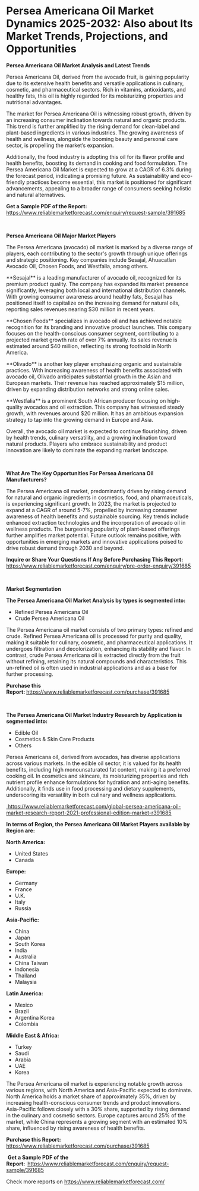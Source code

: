 <p><h1>Persea Americana Oil Market Dynamics 2025-2032: Also about Its Market Trends, Projections, and Opportunities</h1></p><p><strong>Persea Americana Oil Market Analysis and Latest Trends</strong></p>
<p><p>Persea Americana Oil, derived from the avocado fruit, is gaining popularity due to its extensive health benefits and versatile applications in culinary, cosmetic, and pharmaceutical sectors. Rich in vitamins, antioxidants, and healthy fats, this oil is highly regarded for its moisturizing properties and nutritional advantages. </p><p>The market for Persea Americana Oil is witnessing robust growth, driven by an increasing consumer inclination towards natural and organic products. This trend is further amplified by the rising demand for clean-label and plant-based ingredients in various industries. The growing awareness of health and wellness, alongside the booming beauty and personal care sector, is propelling the market’s expansion. </p><p>Additionally, the food industry is adopting this oil for its flavor profile and health benefits, boosting its demand in cooking and food formulation. The Persea Americana Oil Market is expected to grow at a CAGR of 6.3% during the forecast period, indicating a promising future. As sustainability and eco-friendly practices become essential, this market is positioned for significant advancements, appealing to a broader range of consumers seeking holistic and natural alternatives.</p></p>
<p><strong>Get a Sample PDF of the Report:&nbsp;</strong> <a href="https://www.reliablemarketforecast.com/enquiry/request-sample/391685?utm_campaign=2235&utm_medium=2&utm_source=Github&utm_content=ia&utm_term=29032025&utm_id=persea-americana-oil">https://www.reliablemarketforecast.com/enquiry/request-sample/391685</a></p>
<p>&nbsp;</p>
<p><strong>Persea Americana Oil Major Market Players</strong></p>
<p><p>The Persea Americana (avocado) oil market is marked by a diverse range of players, each contributing to the sector's growth through unique offerings and strategic positioning. Key companies include Sesajal, Ahuacatlan Avocado Oil, Chosen Foods, and Westfalia, among others.</p><p>**Sesajal** is a leading manufacturer of avocado oil, recognized for its premium product quality. The company has expanded its market presence significantly, leveraging both local and international distribution channels. With growing consumer awareness around healthy fats, Sesajal has positioned itself to capitalize on the increasing demand for natural oils, reporting sales revenues nearing $30 million in recent years.</p><p>**Chosen Foods** specializes in avocado oil and has achieved notable recognition for its branding and innovative product launches. This company focuses on the health-conscious consumer segment, contributing to a projected market growth rate of over 7% annually. Its sales revenue is estimated around $40 million, reflecting its strong foothold in North America.</p><p>**Olivado** is another key player emphasizing organic and sustainable practices. With increasing awareness of health benefits associated with avocado oil, Olivado anticipates substantial growth in the Asian and European markets. Their revenue has reached approximately $15 million, driven by expanding distribution networks and strong online sales.</p><p>**Westfalia** is a prominent South African producer focusing on high-quality avocados and oil extraction. This company has witnessed steady growth, with revenues around $20 million. It has an ambitious expansion strategy to tap into the growing demand in Europe and Asia.</p><p>Overall, the avocado oil market is expected to continue flourishing, driven by health trends, culinary versatility, and a growing inclination toward natural products. Players who embrace sustainability and product innovation are likely to dominate the expanding market landscape.</p></p>
<p>&nbsp;</p>
<p><strong>What Are The Key Opportunities For Persea Americana Oil Manufacturers?</strong></p>
<p><p>The Persea Americana oil market, predominantly driven by rising demand for natural and organic ingredients in cosmetics, food, and pharmaceuticals, is experiencing significant growth. In 2023, the market is projected to expand at a CAGR of around 5-7%, propelled by increasing consumer awareness of health benefits and sustainable sourcing. Key trends include enhanced extraction technologies and the incorporation of avocado oil in wellness products. The burgeoning popularity of plant-based offerings further amplifies market potential. Future outlook remains positive, with opportunities in emerging markets and innovative applications poised to drive robust demand through 2030 and beyond.</p></p>
<p><strong>Inquire or Share Your Questions If Any Before Purchasing This Report:</strong> <a href="https://www.reliablemarketforecast.com/enquiry/pre-order-enquiry/391685?utm_campaign=2235&utm_medium=2&utm_source=Github&utm_content=ia&utm_term=29032025&utm_id=persea-americana-oil">https://www.reliablemarketforecast.com/enquiry/pre-order-enquiry/391685</a></p>
<p>&nbsp;</p>
<p><strong>Market Segmentation</strong></p>
<p><strong>The Persea Americana Oil Market Analysis by types is segmented into:</strong></p>
<p><ul><li>Refined Persea Americana Oil</li><li>Crude Persea Americana Oil</li></ul></p>
<p><p>The Persea Americana oil market consists of two primary types: refined and crude. Refined Persea Americana oil is processed for purity and quality, making it suitable for culinary, cosmetic, and pharmaceutical applications. It undergoes filtration and decolorization, enhancing its stability and flavor. In contrast, crude Persea Americana oil is extracted directly from the fruit without refining, retaining its natural compounds and characteristics. This un-refined oil is often used in industrial applications and as a base for further processing.</p></p>
<p><strong>Purchase this Report:&nbsp;</strong><a href="https://www.reliablemarketforecast.com/purchase/391685?utm_campaign=2235&utm_medium=2&utm_source=Github&utm_content=ia&utm_term=29032025&utm_id=persea-americana-oil">https://www.reliablemarketforecast.com/purchase/391685</a></p>
<p>&nbsp;</p>
<p><strong>The Persea Americana Oil Market Industry Research by Application is segmented into:</strong></p>
<p><ul><li>Edible Oil</li><li>Cosmetics & Skin Care Products</li><li>Others</li></ul></p>
<p><p>Persea Americana oil, derived from avocados, has diverse applications across various markets. In the edible oil sector, it is valued for its health benefits, including high monounsaturated fat content, making it a preferred cooking oil. In cosmetics and skincare, its moisturizing properties and rich nutrient profile enhance formulations for hydration and anti-aging benefits. Additionally, it finds use in food processing and dietary supplements, underscoring its versatility in both culinary and wellness applications.</p></p>
<p><a href="https://www.reliablemarketforecast.com/global-persea-americana-oil-market-research-report-2021-professional-edition-market-r391685?utm_campaign=2235&utm_medium=2&utm_source=Github&utm_content=ia&utm_term=29032025&utm_id=persea-americana-oil">&nbsp;https://www.reliablemarketforecast.com/global-persea-americana-oil-market-research-report-2021-professional-edition-market-r391685</a></p>
<p><strong>In terms of Region, the Persea Americana Oil Market Players available by Region are:</strong></p>
<p>
    <p> <strong> North America: </strong>
        <ul>
            <li>United States</li>
            <li>Canada</li>
        </ul>
        </p> 
    <p> <strong> Europe: </strong>
        <ul>
            <li>Germany</li>
            <li>France</li>
            <li>U.K.</li>
            <li>Italy</li>
            <li>Russia</li>
        </ul>
        </p> 
    <p> <strong> Asia-Pacific: </strong>
        <ul>
            <li>China</li>
            <li>Japan</li>
            <li>South Korea</li>
            <li>India</li>
            <li>Australia</li>
            <li>China Taiwan</li>
            <li>Indonesia</li>
            <li>Thailand</li>
            <li>Malaysia</li>
        </ul>
        </p> 
    <p> <strong> Latin America: </strong>
        <ul>
            <li>Mexico</li>
            <li>Brazil</li>
            <li>Argentina Korea</li>
            <li>Colombia</li>
        </ul>
        </p> 
    <p> <strong> Middle East & Africa: </strong>
        <ul>
            <li>Turkey</li>
            <li>Saudi</li>
            <li>Arabia</li>
            <li>UAE</li>
            <li>Korea</li>
        </ul>
    </p>
    </p>
<p><p>The Persea Americana oil market is experiencing notable growth across various regions, with North America and Asia-Pacific expected to dominate. North America holds a market share of approximately 35%, driven by increasing health-conscious consumer trends and product innovations. Asia-Pacific follows closely with a 30% share, supported by rising demand in the culinary and cosmetic sectors. Europe captures around 25% of the market, while China represents a growing segment with an estimated 10% share, influenced by rising awareness of health benefits.</p></p>
<p><strong>Purchase this Report: </strong><a href="https://www.reliablemarketforecast.com/purchase/391685?utm_campaign=2235&utm_medium=2&utm_source=Github&utm_content=ia&utm_term=29032025&utm_id=persea-americana-oil">https://www.reliablemarketforecast.com/purchase/391685</a></p>
<p>&nbsp;<strong>Get a Sample PDF of the Report:&nbsp;&nbsp;</strong><a href="https://www.reliablemarketforecast.com/enquiry/request-sample/391685?utm_campaign=2235&utm_medium=2&utm_source=Github&utm_content=ia&utm_term=29032025&utm_id=persea-americana-oil">https://www.reliablemarketforecast.com/enquiry/request-sample/391685</a></p>
<p><strong></strong></p>
<p>Check more reports on <a href="https://www.reliablemarketforecast.com/?utm_campaign=2235&utm_medium=2&utm_source=Github&utm_content=ia&utm_term=29032025&utm_id=persea-americana-oil">https://www.reliablemarketforecast.com/</a></p>